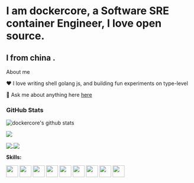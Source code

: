    # I am dockercore, a Software SRE container Engineer, I love open source.
   ## I from  china .


About me


❤️ I love writing shell  golang js, and building fun experiments on type-level

💬 Ask me about anything here  [here](https://github.com/dockercore/K8s-tools/issues)


### GitHub Stats

![dockercore's github stats](https://github-readme-stats.vercel.app/api?username=dockercore&count_private=true&show_icons=true)

![](https://github-profile-trophy.vercel.app/?username=dockercore)


<a href="https://github.com/dockercore/github-readme-stats">
  <img align="center" src="https://github-readme-stats.vercel.app/api?username=PegasusWang&count_private=true&show_icons=true&theme=dark" />
</a>
<a href="https://github.com/anuraghazra/convoychat">
  <img align="center" src="https://github-readme-stats.vercel.app/api/top-langs/?username=PegasusWang&langs_count=8&theme=dark&count_private=true&layout=compact&hide=javascript,html,css,CoffeeScript&card_width=250" />
</a>

**Skills:**

<code><img height="32" src="https://cdn.jsdelivr.net/npm/simple-icons@v5/icons/python.svg"></code>
<code><img height="32" src="https://cdn.jsdelivr.net/npm/simple-icons@v5/icons/go.svg"></code>
<code><img height="32" src="https://cdn.jsdelivr.net/npm/simple-icons@v5/icons/mysql.svg"></code>
<code><img height="32" src="https://cdn.jsdelivr.net/npm/simple-icons@v5/icons/redis.svg"></code>
<code><img height="32" src="https://cdn.jsdelivr.net/npm/simple-icons@v5/icons/git.svg"></code>
<code><img height="32" src="https://cdn.jsdelivr.net/npm/simple-icons@v5/icons/linux.svg"></code>
<code><img height="32" src="https://cdn.jsdelivr.net/npm/simple-icons@v5/icons/vim.svg"></code>
<code><img height="32" src="https://cdn.jsdelivr.net/npm/simple-icons@v5/icons/macos.svg"></code>
<code><img height="32" src="https://cdn.jsdelivr.net/npm/simple-icons@v5/icons/alfred.svg"></code>

